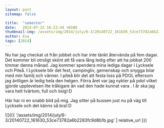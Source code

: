 ```yaml
---
layout: post
sitemap: false

title:  "semester"
date:   2014-07-22 16:23:44 +0100
thumbnail-img: /assets/img/2014/july/6-3/20140722_161630_53ce73782a6b2283fc9d8b1b.jpg
author: Eva
tags: [2014]
---
```


Nu har jag checkat ut från jobbet och har inte tänkt återvända på fem dagar. Det kommer bli otroligt skönt att få vara lång ledig efter att ha jobbat 200 timmar denna månad. Jag kommer spendera mina lediga dagar i Lycksele och Piteå. I Lycksele blir det fest, campingliv, gemenskap och snygga bilar med min familj och vänner. I piteå blir det att festa loss på PDOL eftersom jag äntligen är ledig hela den helgen. Förra året var jag nykter på pdol vilket gjorde upplevelsen lite tråkigare än vad den hade kunnat vara . I år ska jag vara helt tvärtom, full och ösig!:D 

Här har ni en snabb bild på mig.  Jag sitter på bussen just nu på väg till Lycksele och det känns så bra!:D

![]({{ '/assets/img/2014/july/6-3/20140722_161630_53ce73782a6b2283fc9d8b1b.jpg'  | relative_url }})

